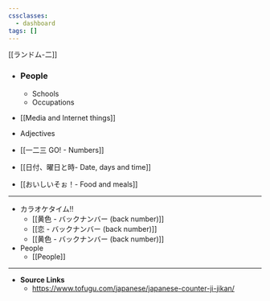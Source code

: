 ```yaml
---
cssclasses:
  - dashboard
tags: []
---
```



[[ランドム-二]]

- ### People
	- Schools
	- Occupations
	
- [[Media and Internet things]]
- Adjectives
- [[一二三 GO! - Numbers]]
- [[日付、曜日と時- Date, days and time]]
- [[おいしいそぉ！- Food and meals]]


---



- カラオケタイム‼
	- [[黄色 - バックナンバー (back number)]]
	- [[恋 - バックナンバー (back number)]]
	- [[黄色 - バックナンバー (back number)]]
- People
	-  [[People]]

---

- **Source Links**
	- https://www.tofugu.com/japanese/japanese-counter-ji-jikan/